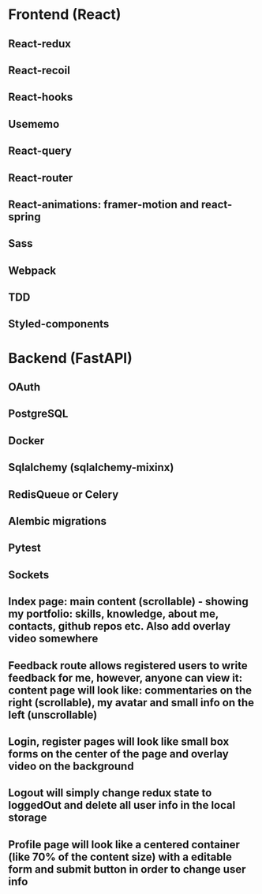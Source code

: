 # Frontend (React)

## React-redux

## React-recoil

## React-hooks

## Usememo

## React-query

## React-router

## React-animations: framer-motion and react-spring

## Sass

## Webpack

## TDD

## Styled-components

# Backend (FastAPI)

## OAuth

## PostgreSQL

## Docker

## Sqlalchemy (sqlalchemy-mixinx)

## RedisQueue or Celery

## Alembic migrations

## Pytest

## Sockets

## Index page: main content (scrollable) - showing my portfolio: skills, knowledge, about me, contacts, github repos etc. Also add overlay video somewhere

## Feedback route allows registered users to write feedback for me, however, anyone can view it: content page will look like: commentaries on the right (scrollable), my avatar and small info on the left (unscrollable)

## Login, register pages will look like small box forms on the center of the page and overlay video on the background

## Logout will simply change redux state to loggedOut and delete all user info in the local storage

## Profile page will look like a centered container (like 70% of the content size) with a editable form and submit button in order to change user info

